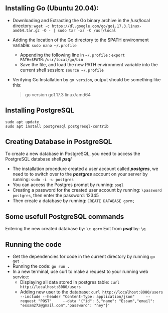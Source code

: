 ## Installing Go (Ubuntu 20.04):

- Downloading and Extracting the Go binary archive in the /usr/local directory:
```wget -c https://dl.google.com/go/go1.17.3.linux-amd64.tar.gz -O - | sudo tar -xz -C /usr/local```

- Adding the location of the Go directory to the $PATH environment variable:
```sudo nano ~/.profile```
  -  Appending the following line in ``` ~/.profile ``` :
     ```export PATH=$PATH:/usr/local/go/bin```
  - Save the file, and load the new PATH environment variable into the current shell session:
     ```source ~/.profile```
- Verifying Go Installation by ```go version```, output should be something like this:  
  > go version go1.17.3 linux/amd64


## Installing PostgreSQL

```
sudo apt update
sudo apt install postgresql postgresql-contrib
```
## Creating Database in PostgreSQL
To create a new database in PostgreSQL, you need to access the PostgreSQL database shell ***psql***
- The installation procedure created a user account called ***postgres***, we need to to switch over to the ***postgres*** account on your server by running: ```sudo -i -u postgres```
- You can access the Postgres prompt by running: ```psql```
- Creating a password for the created user account by running: ```\password postgres```, then enter the password: 12345
- Then create a database by running: ```CREATE DATABASE gorm;```

## Some usefull PostgreSQL commands
Entering the new created database by: ```\c gorm```
Exit from ***psql*** by: ```\q```

## Running the code
- Get the dependencies for code in the current directory by running ```go get .```
- Running the code: ```go run .```
- In a new terminal, use curl to make a request to your running web service:
  - Displaying all data stored in postgres table: ```curl http://localhost:8080/users```
  - Adding new user to the database: ```curl http://localhost:8080/users     --include --header "Content-Type: application/json"     --request "POST"     --data '{"id": 5,"name": "Essam","email": "essam272@gmail.com","password": "hey"}'```




